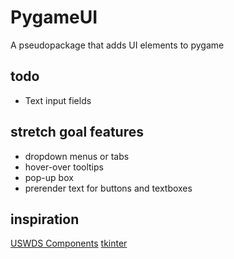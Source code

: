 # PygameUI
A pseudopackage that adds UI elements to pygame

## todo
* Text input fields

## stretch goal features
* dropdown menus or tabs
* hover-over tooltips
* pop-up box
* prerender text for buttons and textboxes

## inspiration
[USWDS Components](https://designsystem.digital.gov/components/overview/)
[tkinter](https://docs.python.org/3/library/tkinter.html)